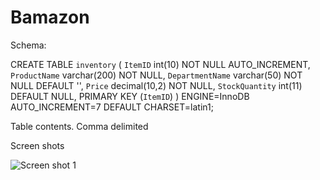 # Bamazon

Schema:

CREATE TABLE `inventory` (
  `ItemID` int(10) NOT NULL AUTO_INCREMENT,
  `ProductName` varchar(200) NOT NULL,
  `DepartmentName` varchar(50) NOT NULL DEFAULT '',
  `Price` decimal(10,2) NOT NULL,
  `StockQuantity` int(11) DEFAULT NULL,
  PRIMARY KEY (`ItemID`)
) ENGINE=InnoDB AUTO_INCREMENT=7 DEFAULT CHARSET=latin1;


Table contents. Comma delimited




Screen shots

![Screen shot 1](https://github.com/jackw2050/Bamazon/edit/master/ScreenShot1.png)
